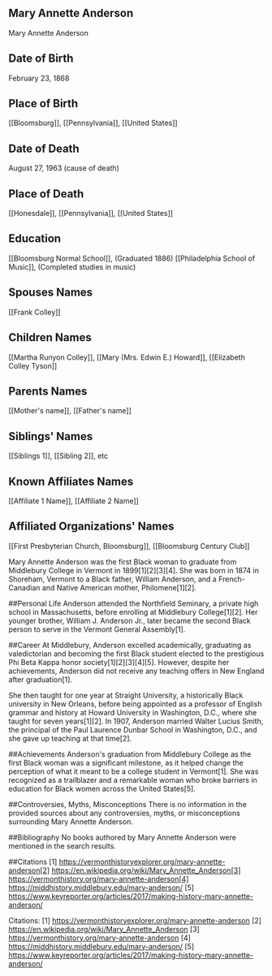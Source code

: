 ## Mary Annette Anderson
Mary Annette Anderson

## Date of Birth
February 23, 1868

## Place of Birth
[[Bloomsburg]], [[Pennsylvania]], [[United States]]

## Date of Death
August 27, 1963 (cause of death)

## Place of Death
[[Honesdale]], [[Pennsylvania]], [[United States]]

## Education
[[Bloomsburg Normal School]], (Graduated 1886)
[[Philadelphia School of Music]], (Completed studies in music)

## Spouses Names
[[Frank Colley]]

## Children Names
[[Martha Runyon Colley]], [[Mary (Mrs. Edwin E.) Howard]], [[Elizabeth Colley Tyson]]

## Parents Names
[[Mother's name]], [[Father's name]]

## Siblings' Names
[[Siblings 1]], [[Sibling 2]], etc

## Known Affiliates Names
[[Affiliate 1 Name]],
[[Affiliate 2 Name]]

## Affiliated Organizations' Names
[[First Presbyterian Church, Bloomsburg]], [[Bloomsburg Century Club]]

Mary Annette Anderson was the first Black woman to graduate from Middlebury College in Vermont in 1899[1][2][3][4]. She was born in 1874 in Shoreham, Vermont to a Black father, William Anderson, and a French-Canadian and Native American mother, Philomene[1][2]. 

##Personal Life
Anderson attended the Northfield Seminary, a private high school in Massachusetts, before enrolling at Middlebury College[1][2]. Her younger brother, William J. Anderson Jr., later became the second Black person to serve in the Vermont General Assembly[1].

##Career
At Middlebury, Anderson excelled academically, graduating as valedictorian and becoming the first Black student elected to the prestigious Phi Beta Kappa honor society[1][2][3][4][5]. However, despite her achievements, Anderson did not receive any teaching offers in New England after graduation[1]. 

She then taught for one year at Straight University, a historically Black university in New Orleans, before being appointed as a professor of English grammar and history at Howard University in Washington, D.C., where she taught for seven years[1][2]. In 1907, Anderson married Walter Lucius Smith, the principal of the Paul Laurence Dunbar School in Washington, D.C., and she gave up teaching at that time[2].

##Achievements
Anderson's graduation from Middlebury College as the first Black woman was a significant milestone, as it helped change the perception of what it meant to be a college student in Vermont[1]. She was recognized as a trailblazer and a remarkable woman who broke barriers in education for Black women across the United States[5].

##Controversies, Myths, Misconceptions
There is no information in the provided sources about any controversies, myths, or misconceptions surrounding Mary Annette Anderson.

##Bibliography
No books authored by Mary Annette Anderson were mentioned in the search results.

##Citations
[1] https://vermonthistoryexplorer.org/mary-annette-anderson[2] https://en.wikipedia.org/wiki/Mary_Annette_Anderson[3] https://vermonthistory.org/mary-annette-anderson[4] https://middhistory.middlebury.edu/mary-anderson/
[5] https://www.keyreporter.org/articles/2017/making-history-mary-annette-anderson/

Citations:
[1] https://vermonthistoryexplorer.org/mary-annette-anderson
[2] https://en.wikipedia.org/wiki/Mary_Annette_Anderson
[3] https://vermonthistory.org/mary-annette-anderson
[4] https://middhistory.middlebury.edu/mary-anderson/
[5] https://www.keyreporter.org/articles/2017/making-history-mary-annette-anderson/